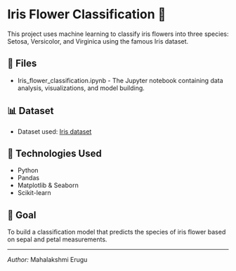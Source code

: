 # Iris Flower Classification 🌸

This project uses machine learning to classify iris flowers into three species: Setosa, Versicolor, and Virginica using the famous Iris dataset.

## 📁 Files
- Iris_flower_classification.ipynb - The Jupyter notebook containing data analysis, visualizations, and model building.

## 📊 Dataset
- Dataset used: [Iris dataset](https://archive.ics.uci.edu/ml/datasets/iris)

## 📌 Technologies Used
- Python
- Pandas
- Matplotlib & Seaborn
- Scikit-learn

## 🎯 Goal
To build a classification model that predicts the species of iris flower based on sepal and petal measurements.

---

*Author:* Mahalakshmi Erugu
